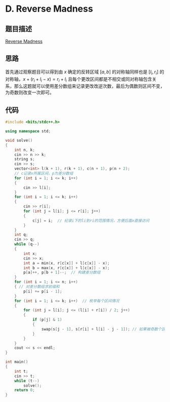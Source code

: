 # D. Reverse Madness

## 题目描述

[Reverse Madness](https://codeforces.com/contest/1878/problem/D)

## 思路

首先通过观察题目可以得到由 $x$ 确定的反转区域 $[a,b]$ 的对称轴同样也是 $[l_i,r_i]$  的对称轴，$x + (r_i+l_i−x) = r_i + l_i$ 且每个更改区间都是不相交或同对称轴包含关系，那么这题就可以使用差分数组来记录更改改逆次数，最后为偶数则区间不变，为奇数则改变一次即可。

## 代码

```C++
#include <bits/stdc++.h>

using namespace std;

void solve()
{
    int n, k;
    cin >> n >> k;
    string s;
    cin >> s;
    vector<int> l(k + 1), r(k + 1), c(n + 1), p(n + 2);
    // c记录x所属区间，p为差分数组
    for (int i = 1; i <= k; i++)
    {
        cin >> l[i];
    }
    for (int i = 1; i <= k; i++)
    {
        cin >> r[i];
        for (int j = l[i]; j <= r[i]; j++)
        {
            c[j] = i;  // 纪录i下的li到ri的范围情况，方便后面x直接访问
        }
    }
    int q;
    cin >> q;
    while (q--)
    {
        int x;
        cin >> x;
        int a = min(x, r[c[x]] + l[c[x]] - x);
        int b = max(x, r[c[x]] + l[c[x]] - x);
        p[a]++, p[b + 1]--;  // 构建差分数组
    }
    for (int i = 1; i <= n; i++)
    { // 对差分数组求前缀和
        p[i] += p[i - 1];
    }
    for (int i = 1; i <= k; i++)  // 枚举每个区间情况
    {
        for (int j = l[i]; j <= (l[i] + r[i]) / 2; j++)
        {
            if (p[j] & 1)
            {
                swap(s[j - 1], s[r[i] + l[i] - j - 1]); // 如果被奇数个区间覆盖，即交换（注意string下标-1）
            }
        }
    }
    cout << s << endl;
}

int main()
{
    int t;
    cin >> t;
    while (t--)
        solve();
    return 0;
}
```
